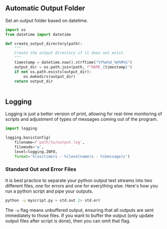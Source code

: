 
## Automatic Output Folder
Set an output folder based on datetime.
```python
import os
from datetime import datetime

def create_output_directory(path):
    """
    Create the output directory if it does not exist.
    """
    timestamp = datetime.now().strftime("%Y%m%d_%H%M%S")
    output_dir = os.path.join(path, f"NAME_{timestamp}")
    if not os.path.exists(output_dir):
        os.makedirs(output_dir)
    return output_dir
    
```

## Logging
Logging is just a better version of print, allowing for real-time monitoring of scripts and adjustment of types of messages coming out of the program.

```python
import logging

logging.basicConfig(
    filename=f'path/to/output.log', 
    filemode='w',
    level=logging.INFO, 
    format='%(asctime)s - %(levelname)s - %(message)s')
```

### Standard Out and Error Files
It is best practice to separate your python output text streams into two different files, one for errors and one for everything else. 
Here's how you run a python script and pipe your outputs.
```sh
python -u myscript.py > std.out 2> std.err
```
The `-u` flag means unbuffered output, ensuring that all outputs are sent immediately to those files. If you want to buffer the output (only
update output files after script is done), then you can omit that flag.